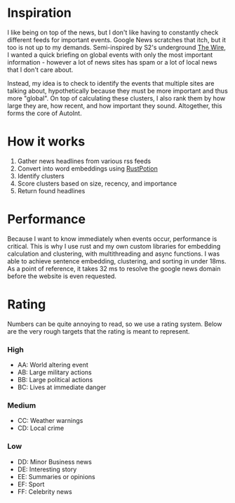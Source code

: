 # Inspiration

I like being on top of the news, but I don't like having to constantly check different feeds for important events. Google News scratches that itch, but it too is not up to my demands. Semi-inspired by S2's underground [The Wire](https://www.youtube.com/@S2Underground), I wanted a quick briefing on global events with only the most important information - however a lot of news sites has spam or a lot of local news that I don't care about. 

Instead, my idea is to check to identify the events that multiple sites are talking about, hypothetically because they must be more important and thus more "global". On top of calculating these clusters, I also rank them by how large they are, how recent, and how important they sound. Altogether, this forms the core of AutoInt.


# How it works

1. Gather news headlines from various rss feeds
2. Convert into word embeddings using [RustPotion](https://github.com/aveygo/rustpotion)
3. Identify clusters
4. Score clusters based on size, recency, and importance
5. Return found headlines

# Performance

Because I want to know immediately when events occur, performance is critical. This is why I use rust and my own custom libraries for embedding calculation and clustering, with multithreading and async functions.
I was able to achieve sentence embedding, clustering, and sorting in under 18ms. As a point of reference, it takes 32 ms to resolve the google news domain before the website is even requested.


# Rating

Numbers can be quite annoying to read, so we use a rating system. Below are the very rough targets that the rating is meant to represent.

### High

- AA: World altering event
- AB: Large military actions
- BB: Large political actions
- BC: Lives at immediate danger

### Medium

- CC: Weather warnings
- CD: Local crime

### Low

- DD: Minor Business news
- DE: Interesting story
- EE: Summaries or opinions
- EF: Sport
- FF: Celebrity news